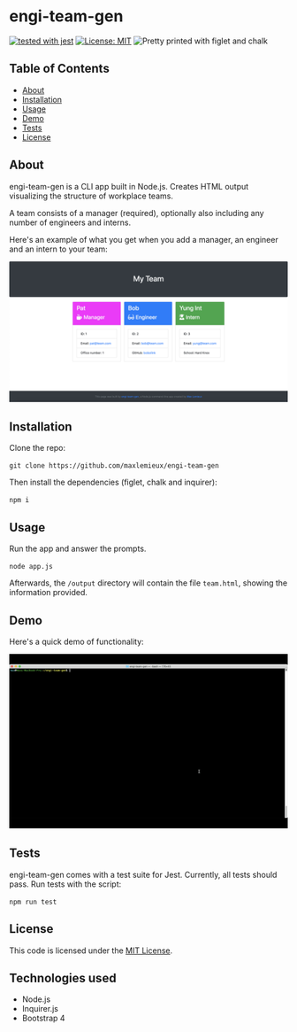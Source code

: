 # engi-team-gen
[![tested with jest](https://img.shields.io/badge/tested_with-jest-99424f.svg)](https://github.com/facebook/jest)
[![License: MIT](https://img.shields.io/badge/License-MIT-yellow.svg)](https://opensource.org/licenses/MIT)
![Pretty printed with figlet and chalk](https://img.shields.io/badge/pretty%20print-figlet%20%2B%20chalk-brightgreen)

## Table of Contents
* [About](#about)
* [Installation](#installation)
* [Usage](#usage)
* [Demo](#demo)
* [Tests](#tests)
* [License](#license)
        
## About
engi-team-gen is a CLI app built in Node.js. Creates HTML output visualizing the structure of workplace teams.

A team consists of a manager (required), optionally also including any number of engineers and interns.

Here's an example of what you get when you add a manager, an engineer and an intern to your team:

![Example output HTML](demo/engi-team-gen-screenshot.png)

## Installation
Clone the repo:

`git clone https://github.com/maxlemieux/engi-team-gen`

Then install the dependencies (figlet, chalk and inquirer):

`npm i`

## Usage
Run the app and answer the prompts.

`node app.js`

Afterwards, the `/output` directory will contain the file `team.html`, showing the information provided.

## Demo
Here's a quick demo of functionality:

![Demo of engi-team-gen usage](demo/engi-team-gen-demo.gif)


## Tests
engi-team-gen comes with a test suite for Jest. Currently, all tests should pass. Run tests with the script:

`npm run test`

## License
This code is licensed under the [MIT License](https://opensource.org/licenses/MIT).

## Technologies used
* Node.js
* Inquirer.js
* Bootstrap 4
